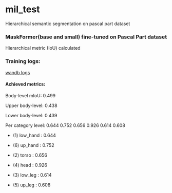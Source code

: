 # mil_test
Hierarchical semantic segmentation on pascal part dataset

### MaskFormer(base and small) fine-tuned on Pascal Part dataset


   Hierarchical metric (IoU) calculated 


### Training logs: 


[wandb logs](https://wandb.ai/sapsapfear/mil_test/overview?workspace=user-sapsapfear)

#### Achieved metrics:


Body-level mIoU: 0.499


Upper body-level: 0.438


Lower body-level: 0.439



Per category level: 0.644 0.752 0.656 0.926 0.614 0.608


 * (1) low_hand : 0.644
 
 
 * (6) up_hand : 0.752
 
 
 * (2) torso : 0.656
 
 
 * (4) head : 0.926
 
 
 * (3) low_leg : 0.614
 
 
 * (5) up_leg : 0.608
